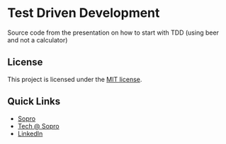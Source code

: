 # Test Driven Development
Source code from the presentation on how to start with TDD (using beer and not a calculator)

## License

This project is licensed under the [MIT license](https://github.com/dotnet/orleans/blob/master/LICENSE).


## Quick Links

* [Sopro](https://sopro.io/)
* [Tech @ Sopro](https://tech.sopro.io/)
* [LinkedIn](https://www.linkedin.com/company/sopro-social-prospecting/)